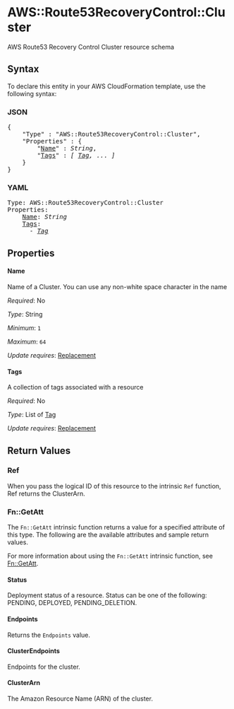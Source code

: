 # AWS::Route53RecoveryControl::Cluster

AWS Route53 Recovery Control Cluster resource schema

## Syntax

To declare this entity in your AWS CloudFormation template, use the following syntax:

### JSON

<pre>
{
    "Type" : "AWS::Route53RecoveryControl::Cluster",
    "Properties" : {
        "<a href="#name" title="Name">Name</a>" : <i>String</i>,
        "<a href="#tags" title="Tags">Tags</a>" : <i>[ <a href="tag.md">Tag</a>, ... ]</i>
    }
}
</pre>

### YAML

<pre>
Type: AWS::Route53RecoveryControl::Cluster
Properties:
    <a href="#name" title="Name">Name</a>: <i>String</i>
    <a href="#tags" title="Tags">Tags</a>: <i>
      - <a href="tag.md">Tag</a></i>
</pre>

## Properties

#### Name

Name of a Cluster. You can use any non-white space character in the name

_Required_: No

_Type_: String

_Minimum_: <code>1</code>

_Maximum_: <code>64</code>

_Update requires_: [Replacement](https://docs.aws.amazon.com/AWSCloudFormation/latest/UserGuide/using-cfn-updating-stacks-update-behaviors.html#update-replacement)

#### Tags
 
A collection of tags associated with a resource
 
_Required_: No
 
_Type_: List of <a href="tag.md">Tag</a>
 
_Update requires_: [Replacement](https://docs.aws.amazon.com/AWSCloudFormation/latest/UserGuide/using-cfn-updating-stacks-update-behaviors.html#update-replacement)

## Return Values

### Ref

When you pass the logical ID of this resource to the intrinsic `Ref` function, Ref returns the ClusterArn.

### Fn::GetAtt

The `Fn::GetAtt` intrinsic function returns a value for a specified attribute of this type. The following are the available attributes and sample return values.

For more information about using the `Fn::GetAtt` intrinsic function, see [Fn::GetAtt](https://docs.aws.amazon.com/AWSCloudFormation/latest/UserGuide/intrinsic-function-reference-getatt.html).

#### Status

Deployment status of a resource. Status can be one of the following: PENDING, DEPLOYED, PENDING_DELETION.

#### Endpoints

Returns the <code>Endpoints</code> value.

#### ClusterEndpoints

Endpoints for the cluster.

#### ClusterArn

The Amazon Resource Name (ARN) of the cluster.

